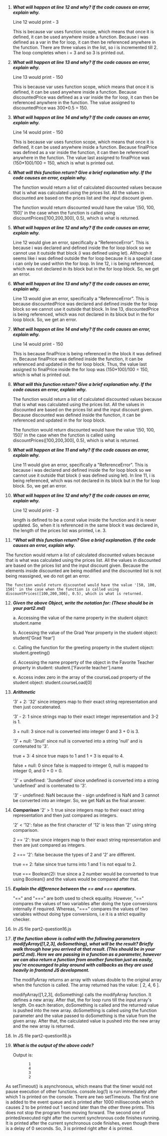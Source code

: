 1. ***What will happen at line 12 and why? If the code causes an error, explain why.***
  
    Line 12 would print - 3

    This is because var uses function scope, which means that once it is defined, it can be used anywhere inside a function. Because i was defined as a var in the for loop, it can then be referenced anywhere in the function. There are three values in the list, so i is incremented till 2. The loop completes when i = 3 and so 3 is printed out. 
   
2. ***What will happen at line 13 and why? If the code causes an error, explain why.***

   Line 13 would print - 150

    This is because var uses function scope, which means that once it is defined, it can be used anywhere inside a function. Because discountedPrice was defined as a var inside the for loop, it can then be referenced anywhere in the function. The value assigned to discountedPrice was 300*0.5 = 150. 

3. ***What will happen at line 14 and why? If the code causes an error, explain why.***

   Line 14 would print - 150

    This is because var uses function scope, which means that once it is defined, it can be used anywhere inside a function. Because finalPrice was defined as a var inside the function, it can then be referenced anywhere in the function. The value last assigned to finalPrice was (150*100)/100 = 150, which is what is printed out. 

4. ***What will this function return? Give a brief explanation why. If the code causes an error, explain why.***

   The function would return a list of calculated discounted values because that is what was calculated using the prices list. All the values in discounted are based on the prices list and the input discount given.
   
    The function would return discounted would have the value '[50, 100, 150]' in the case when the function is called using discountPrices([100,200,300], 0.5), which is what is returned.

5. ***What will happen at line 12 and why? If the code causes an error, explain why.***
  
    Line 12 would give an error, specifically a "ReferenceError". This is because i was declared and defined inside the for loop block so we cannot use it outside that block (i was defined using let). Although it seems like i was defined outside the for loop because it is a special case i can only be used within the for loop.  In line 12, i is being referenced, which was not declared in its block but in the for loop block. So, we get an error. 
   
6. ***What will happen at line 13 and why? If the code causes an error, explain why.***

    Line 13 would give an error, specifically a "ReferenceError". This is because discountedPrice was declared and defined inside the for loop block so we cannot use it outside that block. In line 13, discountedPrice is being referenced, which was not declared in its block but in the for loop block. So, we get an error.  

7. ***What will happen at line 14 and why? If the code causes an error, explain why.***

   Line 14 would print - 150

    This is because finalPrice is being referenced in the block it was defined in. Because finalPrice was defined inside the function, it can be referenced and updated in the for loop block. Thus, the value last assigned to finalPrice inside the for loop was (150*100)/100 = 150, which is what is printed out. 

8. ***What will this function return? Give a brief explanation why. If the code causes an error, explain why.***

   The function would return a list of calculated discounted values because that is what was calculated using the prices list. All the values in discounted are based on the prices list and the input discount given. Because discounted was defined inside the function, it can be referenced and updated in the for loop block.
   
    The function would return discounted would have the value '[50, 100, 150]' in the case when the function is called using discountPrices([100,200,300], 0.5), which is what is returned.

9. ***What will happen at line 11 and why? If the code causes an error, explain why.***

    Line 11 would give an error, specifically a "ReferenceError". This is because i was declared and defined inside the for loop block so we cannot use it outside that block (i was defined using let). In line 11, i is being referenced, which was not declared in its block but in the for loop block. So, we get an error. 


10. ***What will happen at line 12 and why? If the code causes an error, explain why.***

    Line 12 would print - 3

    length is defined to be a const value inside the function and it is never updated. So, when it is referenced in the same block it was declared in, the length of the prices list was printed, i.e. 3.


11. ****What will this function return? Give a brief explanation. If the code causes an error, explain why.***

   The function would return a list of calculated discounted values because that is what was calculated using the prices list. All the values in discounted are based on the prices list and the input discount given. Because the elements inside discounted are being modified and the discounted list is not being reassigned, we do not get an error. 
   
    The function would return discounted would have the value '[50, 100, 150]' in the case when the function is called using discountPrices([100,200,300], 0.5), which is what is returned.    
    
12. ***Given the above Object, write the notation for:  (These should be in your part2.md)***
    
    a. Accessing the value of the name property in the student object: student.name
    
    b. Accessing the value of the Grad Year property in the student object: student['Grad Year']
    
    c. Calling the function for the greeting property in the student object: student.greeting()
    
    d. Accessing the name property of the object in the Favorite Teacher property in student: student.['Favorite teacher'].name
    
    e. Access index zero in the array of the courseLoad property of the student object: student.courseLoad[0]

13. ***Arithmetic***

    ‘3’ + 2: '32' since integers map to their exact string representation and then just concatenated.

    ‘3’ - 2: 1 since strings map to their exact integer representation and 3-2 is 1.
   
    3 + null: 3 since null is converted into integer 0 and 3 + 0 is 3.
   
    ‘3’ + null: '3null' since null is converted into a string 'null' and is contenated to '3'.
    
    true + 3: 4 since true maps to 1 and 1 + 3 is equal to 4. 
    
    false + null: 0 since false is mapped to integer 0, null is mapped to integer 0, and 0 + 0 = 0.
   
    '3' + undefined: '3undefined' since undefined is converted into a string 'undefined' and is contenated to '3'. 
   
    '3' - undefined: NaN because the - sign undefined is NaN and 3 cannot be converted into an integer. So, we get NaN as the final answer.

14. ***Comparison***
    '2' > 1: true since integers map to their exact string representation and then just compared as integers.
    
    '2' < '12': false as the first character of '12' is less than '2' using string comparison.
    
    2 == '2': true since integers map to their exact string representation and then are just compared as integers.
    
    2 === '2': false because the types of 2 and '2' are different.
    
    true == 2: false since true turns into 1 and 1 is not equal to 2.
    
    true === Boolean(2): true since a 2 number would be converted to true using Boolean() and the values would be compared after that.

15. ***Explain the difference between the == and === operators.***

    "==" and "===" are both used to check equality. However, "==" compares the values of two variables after doing the type conversions internally if required. Whereas, "===" compares the values of two variables without doing type conversions, i.e it is a strict equality checker.

16. In JS file part2-question16.js
    
17. ***If the function above is called with the following parameters modifyArray([1,2,3], doSomething), what will be the result? Briefly walk through how you arrived at that result. (This should be in your part2.md). Here we are passing in a function as a parameter, however we can also return a function from another function just as easily, you're encouraged to play around with callbacks as they are used heavily in frontend JS development.***

    The modifyArray returns an array with values double to the original array when the function is called. The array returned has the value: [ 2, 4, 6 ].

   
    modifyArray([1,2,3], doSomething) calls the modifyArray function. It defines a new array. After that, the for loop runs till the input array's length. On each iteration, doSomething is called and the returned value is pushed into the new array. doSomething is called using the function parameter and the value passed to doSomething is the value from the given array. After that, the calculated value is pushed into the new array and the new array is returned. 


18. In JS file part2-question18.js

19. ***What is the output of the above code?***

    Output is:
    
               1
               4
               3
               2
   
   As setTimeout() is asynchronous, which means that the timer would not pause execution of other functions. console.log(1) is run immediately after which 1 is printed on the console. There are two setTimeouts. The first one is added to the event queue and is printed after 1000 milliseconds which causes 2 to be printed out 1 second later than the other three prints. This does not stop the program from moving forward. The second one of printed/executed right after the current synchronous code finishes running. It is printed after the current synchronous code finishes, even though there is a delay of 0 seconds. So, 3 is printed right after 4 is printed. 
